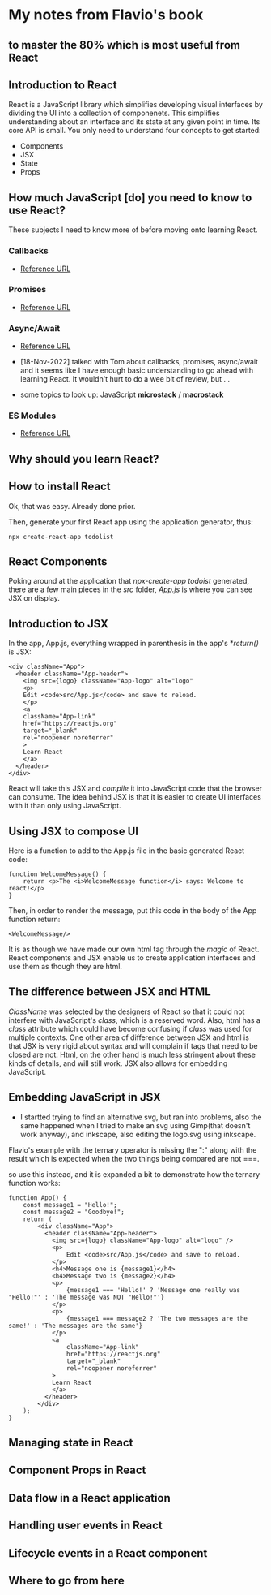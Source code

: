 # My notes from Flavio's book
## to master the 80% which is most useful from React

## Introduction to React

React is a JavaScript library which simplifies developing visual interfaces by dividing the UI into a collection of componenets. This simplifies understanding about an interface and its state at any given point in time. Its core API is small. You only need to understand four concepts to get started:

* Components
* JSX
* State
* Props

## How much JavaScript [do] you need to know to use React?
These subjects I need to know more of before moving onto learning React.
### Callbacks
* [Reference URL](https://flaviocopes.com/javascript-callbacks/)

### Promises
* [Reference URL](https://flaviocopes.com/javascript-promises/)

### Async/Await
* [Reference URL](https://flaviocopes.com/javascript-async-await/)

* [18-Nov-2022] talked with Tom about callbacks, promises, async/await and it seems like I have enough basic understanding to go ahead with learning React. It wouldn't hurt to do a wee bit of review, but . .
* some topics to look up: JavaScript **microstack** / **macrostack**

### ES Modules
* [Reference URL](https://flaviocopes.com/es-modules/)

## Why should you learn React?
## How to install React
Ok, that was easy. Already done prior.

Then, generate your first React app using the application generator, thus:

	npx create-react-app todolist
## React Components
Poking around at the application that *npx-create-app todoist* generated, there are a few main pieces in the *src* folder, *App.js* is where you can see JSX on display.

## Introduction to JSX
In the app, App.js, everything wrapped in parenthesis in the app's **return()* is JSX:

	<div className="App">
	  <header className="App-header">
	    <img src={logo} className="App-logo" alt="logo"
	    <p>
		Edit <code>src/App.js</code> and save to reload.
	    </p>
	    <a
		className="App-link"
		href="https://reactjs.org"
		target="_blank"
		rel="noopener noreferrer"
	    >
		Learn React
	    </a>
	  </header>
	</div>

React will take this JSX and *compile* it into JavaScript code that the browser can consume. The idea behind JSX is that it is easier to create UI interfaces with it than only using JavaScript.

## Using JSX to compose UI
Here is a function to add to the App.js file in the basic generated React code:

    function WelcomeMessage() {
        return <p>The <i>WelcomeMessage function</i> says: Welcome to react!</p>
    }

Then, in order to render the message, put this code in the body of the App function return:

	<WelcomeMessage/>

It is as though we have made our own html tag through the *magic* of React. React components and JSX enable us to create application interfaces and use them as though they are html.

## The difference between JSX and HTML
*ClassName* was selected by the designers of React so that it could not interfere with JavaScript's *class*, which is a reserved word. Also, html has a *class* attribute which could have become confusing if *class* was used for multiple contexts. One other area of difference between JSX and html is that JSX is very rigid about syntax and will complain if tags that need to be closed are not. Html, on the other hand is much less stringent about these kinds of details, and will still work. JSX also allows for embedding JavaScript.

## Embedding JavaScript in JSX

* I startted trying to find an alternative svg, but ran into problems, also the same happened when I tried to make an svg using Gimp(that doesn't work anyway), and inkscape, also editing the logo.svg using inkscape.

Flavio's example with the ternary operator is missing the ":" along with the result which is expected when the two things being compared are not ===.

so use this instead, and it is expanded a bit to demonstrate how the ternary function works:

	function App() {
  		const message1 = "Hello!";
  		const message2 = "Goodbye!";
  		return (
    		<div className="App">
      		  <header className="App-header">
        		<img src={logo} className="App-logo" alt="logo" />
        		<p>
          			Edit <code>src/App.js</code> and save to reload.
        		</p>
        		<h4>Message one is {message1}</h4>
        		<h4>Message two is {message2}</h4>
        		<p>
          			{message1 === 'Hello!' ? 'Message one really was "Hello!"' : 'The message was NOT "Hello!"'}
        		</p>
        		<p>
          			{message1 === message2 ? 'The two messages are the same!' : 'The messages are the same'}
        		</p>
        		<a
          			className="App-link"
          			href="https://reactjs.org"
          			target="_blank"
          			rel="noopener noreferrer"
        		>
          		Learn React
        		</a>
      		  </header>
    		</div>
  		);
	}

## Managing state in React
## Component Props in React
## Data flow in a React application
## Handling user events in React
## Lifecycle events in a React component
## Where to go from here
